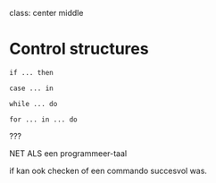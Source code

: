 class: center middle

# Control structures

`if ... then`

`case ... in`

`while ... do`

`for ... in ... do`

???

NET ALS een programmeer-taal

if kan ook checken of een commando succesvol was.
